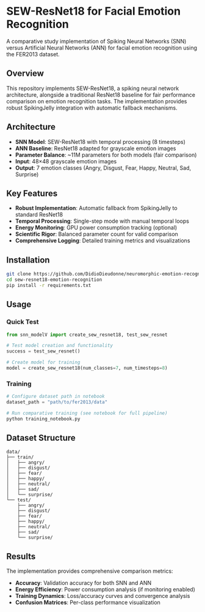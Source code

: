 # SEW-ResNet18 for Facial Emotion Recognition

A comparative study implementation of Spiking Neural Networks (SNN) versus Artificial Neural Networks (ANN) for facial emotion recognition using the FER2013 dataset.

## Overview

This repository implements SEW-ResNet18, a spiking neural network architecture, alongside a traditional ResNet18 baseline for fair performance comparison on emotion recognition tasks. The implementation provides robust SpikingJelly integration with automatic fallback mechanisms.

## Architecture

- **SNN Model**: SEW-ResNet18 with temporal processing (8 timesteps)
- **ANN Baseline**: ResNet18 adapted for grayscale emotion images
- **Parameter Balance**: ~11M parameters for both models (fair comparison)
- **Input**: 48×48 grayscale emotion images
- **Output**: 7 emotion classes (Angry, Disgust, Fear, Happy, Neutral, Sad, Surprise)

## Key Features

- **Robust Implementation**: Automatic fallback from SpikingJelly to standard ResNet18
- **Temporal Processing**: Single-step mode with manual temporal loops
- **Energy Monitoring**: GPU power consumption tracking (optional)
- **Scientific Rigor**: Balanced parameter count for valid comparison
- **Comprehensive Logging**: Detailed training metrics and visualizations


## Installation

```bash
git clone https://github.com/DidioDieudonne/neuromorphic-emotion-recognition.git
cd sew-resnet18-emotion-recognition
pip install -r requirements.txt
```

## Usage

### Quick Test
```python
from snn_modelV import create_sew_resnet18, test_sew_resnet

# Test model creation and functionality
success = test_sew_resnet()

# Create model for training
model = create_sew_resnet18(num_classes=7, num_timesteps=8)
```

### Training
```python
# Configure dataset path in notebook
dataset_path = "path/to/fer2013/data"

# Run comparative training (see notebook for full pipeline)
python training_notebook.py
```

## Dataset Structure

```
data/
├── train/
│   ├── angry/
│   ├── disgust/
│   ├── fear/
│   ├── happy/
│   ├── neutral/
│   ├── sad/
│   └── surprise/
└── test/
    ├── angry/
    ├── disgust/
    ├── fear/
    ├── happy/
    ├── neutral/
    ├── sad/
    └── surprise/
```

## Results

The implementation provides comprehensive comparison metrics:
- **Accuracy**: Validation accuracy for both SNN and ANN
- **Energy Efficiency**: Power consumption analysis (if monitoring enabled)
- **Training Dynamics**: Loss/accuracy curves and convergence analysis
- **Confusion Matrices**: Per-class performance visualization
